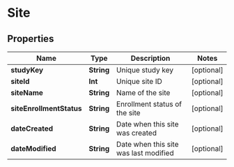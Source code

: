

# Site


## Properties

Name | Type | Description | Notes
------------ | ------------- | ------------- | -------------
**studyKey** | **String** | Unique study key |  [optional]
**siteId** | **Int** | Unique site ID |  [optional]
**siteName** | **String** | Name of the site |  [optional]
**siteEnrollmentStatus** | **String** | Enrollment status of the site |  [optional]
**dateCreated** | **String** | Date when this site was created |  [optional]
**dateModified** | **String** | Date when this site was last modified |  [optional]



